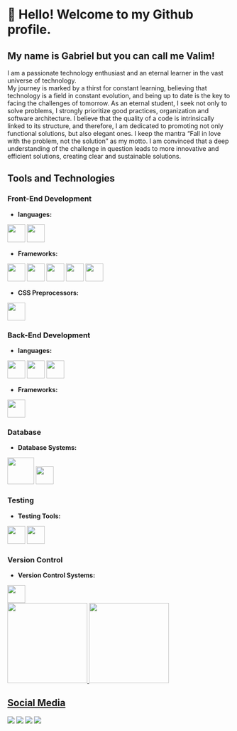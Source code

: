 # 👋 Hello! Welcome to my Github profile.
## My name is Gabriel but you can call me Valim!

I am a passionate technology enthusiast and an eternal learner in the vast universe of technology.   
My journey is marked by a thirst for constant learning, believing that technology is a field in constant evolution, and being up to date is the key to facing the challenges of tomorrow. As an eternal student, I seek not only to solve problems,
I strongly prioritize good practices, organization and software architecture. I believe that the quality of a code is intrinsically linked to its structure, and therefore, I am dedicated to promoting not only functional solutions, but also elegant ones. I keep the mantra “Fall in love with the problem, not the solution” as my motto. I am convinced that a deep understanding of the challenge in question leads to more innovative and efficient solutions, creating clear and sustainable solutions.
         
## Tools and Technologies

### Front-End Development
  - **languages:** 
  <div display=inline''>
    <img src="https://cdn.jsdelivr.net/gh/devicons/devicon/icons/javascript/javascript-original.svg" width="40" height="40" />
    <img src="https://cdn.jsdelivr.net/gh/devicons/devicon/icons/typescript/typescript-original.svg" width="40" height="40" />
  </div>
  
- **Frameworks:** 
<div display=inline''>
  <img src="https://cdn.jsdelivr.net/gh/devicons/devicon/icons/react/react-original.svg" width="40" height="40" />  
  <img src="https://cdn.jsdelivr.net/gh/devicons/devicon/icons/nextjs/nextjs-original.svg" width="40" height="40"/>
  <img src="https://cdn.jsdelivr.net/gh/devicons/devicon/icons/vuejs/vuejs-original.svg"  width="40" height="40" />
  <img src="https://cdn.jsdelivr.net/gh/devicons/devicon/icons/bootstrap/bootstrap-original.svg" width="40" height="40"/>
  <img src="https://cdn.jsdelivr.net/gh/devicons/devicon/icons/tailwindcss/tailwindcss-plain.svg" width="40" height="40" />
</div>

- **CSS Preprocessors:**
<div display='inline'>
  <img src="https://cdn.jsdelivr.net/gh/devicons/devicon/icons/sass/sass-original.svg" width="40" height="40" />
</div>

### Back-End Development
- **languages:**
<div display='inline' >
  <img src="https://cdn.jsdelivr.net/gh/devicons/devicon/icons/nodejs/nodejs-original.svg" width="40" height="40" />
  <img src="https://cdn.jsdelivr.net/gh/devicons/devicon/icons/csharp/csharp-original.svg"  width="40" height="40" />
  <img src="https://cdn.jsdelivr.net/gh/devicons/devicon/icons/java/java-original.svg" width="40" height="40" />  
</div>

- **Frameworks:**
<div display='inline'>
 <img src="https://cdn.jsdelivr.net/gh/devicons/devicon/icons/express/express-original.svg" width="40" height="40"  />
</div>

### Database
- **Database Systems:**
<div display='inline'>
  <img src="https://cdn.jsdelivr.net/gh/devicons/devicon/icons/mysql/mysql-original-wordmark.svg" width="60" height="60" />         
  <img src="https://cdn.jsdelivr.net/gh/devicons/devicon/icons/mongodb/mongodb-original.svg" width="40" height="40" />
</div>

### Testing
- **Testing Tools:**
<div display='inline'>
  <img src="https://cdn.jsdelivr.net/gh/devicons/devicon/icons/jest/jest-plain.svg" width="40" height="40" /> 
  <img src="https://cdn.jsdelivr.net/gh/devicons/devicon/icons/selenium/selenium-original.svg" width="40" height="40" />          
</div>

### Version Control
- **Version Control Systems:** 
<div display='inline'>
  <img src="https://cdn.jsdelivr.net/gh/devicons/devicon/icons/git/git-original.svg" width="40" height="40" />                 
</div>

<div>
<a href="https://github.com/GabrielValim">
<img loading="lazy" height="180em" src="https://github-readme-stats.vercel.app/api/top-langs/?username=seu-usuário-aqui&layout=compact&langs_count=7&theme=dracula"/>
<img loading="lazy" height="180em" src="https://github-readme-stats.vercel.app/api?username=seu-usuário-aqui&show_icons=true&theme=dracula&include_all_commits=true&count_private=true"/>
</div>


## Social Media
<div>
  <a href="https://www.youtube.com/channel/UCqX5YpchbYmumDdK7tmz_TA" target="_blank"><img loading="lazy" src="https://img.shields.io/badge/YouTube-FF0000?style=for-the-badge&logo=youtube&logoColor=white" target="_blank"></a>
  <a href="https://www.instagram.com/valim.g/" target="_blank"><img loading="lazy" src="https://img.shields.io/badge/-Instagram-%23E4405F?style=for-the-badge&logo=instagram&logoColor=white" target="_blank"></a>
  <a href = "mailto:contato@seu-usuário-aqui"><img loading="lazy" src="https://img.shields.io/badge/Gmail-D14836?style=for-the-badge&logo=gmail&logoColor=white" target="_blank"></a>
  <a href="https://www.linkedin.com/in/gabriel-valim/" target="_blank"><img loading="lazy" src="https://img.shields.io/badge/-LinkedIn-%230077B5?style=for-the-badge&logo=linkedin&logoColor=white" target="_blank"</a> 
</div>



          
